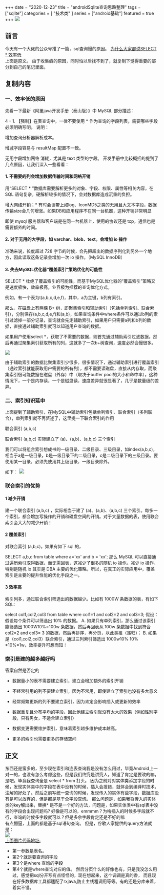 +++
date = "2020-12-23"
title = "androidSqlite查询思路整理"
tags = ["sqlite"]
categories = [
    "技术类"
]
series = ["android基础"]
featured = true
+++
![](https://gitee.com/lalalaxiaowifi/pictures/raw/master/image/%E6%97%A5%E5%B8%B8%E6%90%AC%E7%A0%96%E5%A4%B4.png)
## 前言
今天有一个大佬的公众号推了一篇，sql查询慢的原因。
[为什么大家都说SELECT * 效率低](https://mp.weixin.qq.com/s/IK9lGoxwS4NiKIZg1FLInQ)
<br> 上面是原文。
由于收集癖的原因，同时怕以后找不到了，就复制下觉得重要的部分到自己的笔记里面。
## 复制内容
### 一、效率低的原因

先看一下最新《阿里java开发手册（泰山版）》中 MySQL 部分描述：

4 - 1. 【强制】在表查询中，一律不要使用 * 作为查询的字段列表，需要哪些字段必须明确写明。 
说明：

增加查询分析器解析成本。

增减字段容易与 resultMap 配置不一致。

无用字段增加网络 消耗，尤其是 text 类型的字段。
开发手册中比较概括的提到了几点原因，让我们深入一些看看：

#### 1. 不需要的列会增加数据传输时间和网络开销

用“SELECT * ”数据库需要解析更多的对象、字段、权限、属性等相关内容，在 SQL 语句复杂，硬解析较多的情况下，会对数据库造成沉重的负担。

增大网络开销；* 有时会误带上如log、IconMD5之类的无用且大文本字段，数据传输size会几何增涨。如果DB和应用程序不在同一台机器，这种开销非常明显

即使 mysql 服务器和客户端是在同一台机器上，使用的协议还是 tcp，通信也是需要额外的时间。
#### 2. 对于无用的大字段，如 varchar、blob、text，会增加 io 操作

准确来说，长度超过 728 字节的时候，会先把超出的数据序列化到另外一个地方，因此读取这条记录会增加一次 io 操作。（MySQL InnoDB）

#### 3. 失去MySQL优化器“覆盖索引”策略优化的可能性

SELECT * 杜绝了覆盖索引的可能性，而基于MySQL优化器的“覆盖索引”策略又是速度极快，效率极高，业界极为推荐的查询优化方式。

例如，有一个表为t(a,b,c,d,e,f)，其中，a为主键，b列有索引。

那么，在磁盘上有两棵 B+ 树，即聚集索引和辅助索引（包括单列索引、联合索引），分别保存(a,b,c,d,e,f)和(a,b)，如果查询条件中where条件可以通过b列的索引过滤掉一部分记录，查询就会先走辅助索引，如果用户只需要a列和b列的数据，直接通过辅助索引就可以知道用户查询的数据。

如果用户使用select *，获取了不需要的数据，则首先通过辅助索引过滤数据，然后再通过聚集索引获取所有的列，这就多了一次b+树查询，速度必然会慢很多。

![](https://gitee.com/lalalaxiaowifi/pictures/raw/master/image/20201223140853.png)

由于辅助索引的数据比聚集索引少很多，很多情况下，通过辅助索引进行覆盖索引（通过索引就能获取用户需要的所有列），都不需要读磁盘，直接从内存取，而聚集索引很可能数据在磁盘（外存）中（取决于buffer pool的大小和命中率），这种情况下，一个是内存读，一个是磁盘读，速度差异就很显著了，几乎是数量级的差异。


### 二、索引知识延申

上面提到了辅助索引，在MySQL中辅助索引包括单列索引、联合索引（多列联合），单列索引就不再赘述了，这里提一下联合索引的作用

联合索引 (a,b,c)

联合索引 (a,b,c) 实际建立了 (a)、(a,b)、(a,b,c) 三个索引

我们可以将组合索引想成书的一级目录、二级目录、三级目录，如index(a,b,c)，相当于a是一级目录，b是一级目录下的二级目录，c是二级目录下的三级目录。要使用某一目录，必须先使用其上级目录，一级目录除外。

如下：
![](https://gitee.com/lalalaxiaowifi/pictures/raw/master/image/20201223141118.png)

 ### 联合索引的优势

#### 1 减少开销

建一个联合索引 (a,b,c) ，实际相当于建了 (a)、(a,b)、(a,b,c) 三个索引。每多一个索引，都会增加写操作的开销和磁盘空间的开销。对于大量数据的表，使用联合索引会大大的减少开销！

#### 2 覆盖索引

对联合索引 (a,b,c)，如果有如下 sql 的，

SELECT a,b,c from table where a='xx' and b = 'xx';
那么 MySQL 可以直接通过遍历索引取得数据，而无需回表，这减少了很多的随机 io 操作。减少 io 操作，特别是随机 io 其实是 DBA 主要的优化策略。所以，在真正的实际应用中，覆盖索引是主要的提升性能的优化手段之一。
#### 3 效率高

索引列多，通过联合索引筛选出的数据越少。比如有 1000W 条数据的表，有如下SQL:

select col1,col2,col3 from table where col1=1 and col2=2 and col3=3;
假设：假设每个条件可以筛选出 10% 的数据。
A. 如果只有单列索引，那么通过该索引能筛选出 1000W10%=100w 条数据，然后再回表从 100w 条数据中找到符合 col2=2 and col3= 3 的数据，然后再排序，再分页，以此类推（递归）；
B. 如果是（col1,col2,col3）联合索引，通过三列索引筛选出 1000w10% 10% *10%=1w，效率提升可想而知！

### 索引是建的越多越好吗

答案自然是否定的

* 数据量小的表不需要建立索引，建立会增加额外的索引开销

* 不经常引用的列不要建立索引，因为不常用，即使建立了索引也没有多大意义

* 经常频繁更新的列不要建立索引，因为肯定会影响插入或更新的效率

* 数据重复且分布平均的字段，因此他建立索引就没有太大的效果（例如性别字段，只有男女，不适合建立索引）

* 数据变更需要维护索引，意味着索引越多维护成本越高。

* 更多的索引也需要更多的存储空间

## 正文 
东西还是蛮多的，至少现在索引和连表查询我是没有怎么用过，毕竟Android上一对一的，也没有怎么考虑这些，但是我们终究是讲究人，知道了肯定是要改的嘛，是吧。毕竟我查询全是 select * from 打头。
因为之前对对实体类添加字段的时候，发现实体类中的字段在表中没有的时候，插入会报错，就体会到编译时技术，注解的好处了。然后之前写统一查询的时候，发现传入的实体有些字段，数据库没有是可以放弃的，但是都是基于全字段查询。
那么问题是，如果我将传入的实体类的key解出来，替换* 是不是一个好的方法，问题是，如果实体类中有sql表中没有的字段会出现问题吗?
好像是可以的，emmmm？为啥插入的时候多字段就不行，查询的时候多字段就可以？但是多余字段肯定还是不好的嘛<br>
有点懵逼，上面的都是基于sql语句查询。
但是，谷歌人家提供的query方法就是：<br>
![](https://gitee.com/lalalaxiaowifi/pictures/raw/master/image/20201223150746.png)  <br>
[上面图片代码地址:](https://developer.android.google.cn/training/data-storage/sqlite?hl=zh_cn)
* 第一参数是表名。
* 第2个就是要查询的字段
* 第3个是where 查询的字段
* 第4个就是where查询对应的值。
然后分页什么的好像也有，只是我没怎么用过，感觉把sql分开写有点怪怪的，现在想起来，这个调调是真的香，
而且现在好多数据库工具都适配了rxjava,防止主线程调用等等。有的还是分库来着，着实不错。
